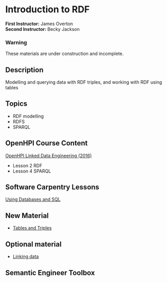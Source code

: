 # Introduction to RDF

**First Instructor:** James Overton  
**Second Instructor:** Becky Jackson  

### Warning
These materials are under construction and incomplete.
	
## Description
Modelling and querying data with RDF triples, and working with RDF using tables

## Topics
- RDF modelling
- RDFS
- SPARQL

## OpenHPI Course Content

[OpenHPI Linked Data Engineering (2016)](https://open.hpi.de/courses/semanticweb2016)

- Lesson 2 RDF
- Lesson 4 SPARQL

## Software Carpentry Lessons
[Using Databases and SQL](http://swcarpentry.github.io/sql-novice-survey/)

## New Material
- [Tables and Triples](https://github.com/jamesaoverton/obook/blob/master/03-RDF/tables-and-triples.md)

## Optional material
- [Linking data](https://github.com/jamesaoverton/obook/blob/master/03-RDF/linking-data.md)

## Semantic Engineer Toolbox



